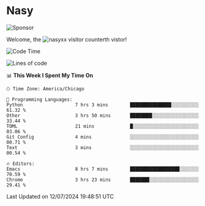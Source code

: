# Nasy

<!--
<p align="center">
<img height="200" src="https://github-readme-stats.vercel.app/api?username=nasyxx&count_private=true&show_icons=true&theme=dracula&include_all_commits=true"/>
<img height="200" src="https://github-readme-stats.vercel.app/api/top-langs/?username=nasyxx&theme=dracula&hide=html,jupyter+notebook&count_private=true&show_icons=true"/>
</p>

  
----------------
-->

![Sponsor](https://img.shields.io/static/v1.svg?label=Sponsor&message=%E2%9D%A4&logo=GitHub&style=flat&color=pink)
 
Welcome, the ![nasyxx visitor counter](https://count.getloli.com/get/@nasyxx?theme=rule34)th vistor!
 
<!--START_SECTION:waka-->
![Code Time](http://img.shields.io/badge/Code%20Time-4%2C543%20hrs%2025%20mins-blue)

![Lines of code](https://img.shields.io/badge/From%20Hello%20World%20I%27ve%20Written-6.3%20million%20lines%20of%20code-blue)

📊 **This Week I Spent My Time On** 

```text
🕑︎ Time Zone: America/Chicago

💬 Programming Languages: 
Python                   7 hrs 3 mins        ███████████████░░░░░░░░░░   61.32 % 
Other                    3 hrs 50 mins       ████████░░░░░░░░░░░░░░░░░   33.44 % 
TOML                     21 mins             █░░░░░░░░░░░░░░░░░░░░░░░░   03.06 % 
Git Config               4 mins              ░░░░░░░░░░░░░░░░░░░░░░░░░   00.71 % 
Text                     3 mins              ░░░░░░░░░░░░░░░░░░░░░░░░░   00.54 % 

🔥 Editors: 
Emacs                    8 hrs 7 mins        ██████████████████░░░░░░░   70.59 % 
Chrome                   3 hrs 23 mins       ███████░░░░░░░░░░░░░░░░░░   29.41 % 
```


 Last Updated on 12/07/2024 19:48:51 UTC
<!--END_SECTION:waka-->

<!-- ![visitors](https://visitor-badge.laobi.icu/badge?page_id=nasyxx.nasyxx) -->
